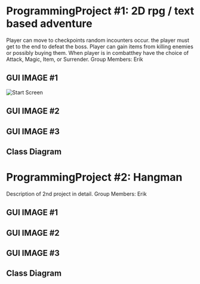 # ProgrammingProject #1: 2D rpg / text based adventure
Player can move to checkpoints random incounters occur.
the player must get to the end to defeat the boss.
Player can gain items from killing enemies or possibly buying them.
When player is in combatthey have the choice of Attack, Magic, Item, or Surrender.
Group Members: Erik

## GUI IMAGE #1
![Start Screen](https://github.com/MarsMatthew/ProgrammingProjects/blob/main/images/RPGgame.png?raw=true)
## GUI IMAGE #2

## GUI IMAGE #3

## Class Diagram

# ProgrammingProject #2: Hangman
Description of 2nd project in detail.
Group Members: Erik

## GUI IMAGE #1

## GUI IMAGE #2

## GUI IMAGE #3

## Class Diagram
